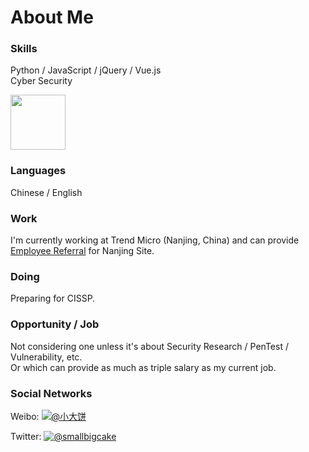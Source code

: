 # About Me

### Skills

Python / JavaScript / jQuery / Vue.js  
Cyber Security  
 
<a href="https://www.credly.com/badges/2c9a9496-8ba3-4075-aef4-d0e0dc6ae2f8/public_url">
<img src="https://images.credly.com/images/5e6f5247-1d61-4932-a5da-999a7feec067/isc2_cissp2.png" class="badge-img" style="height: 88px; width: 88px;">
</a>


### Languages
Chinese / English

### Work
I'm currently working at Trend Micro (Nanjing, China) and can provide [Employee Referral](https://github.com/smallbigcake/TrendMicroJob) for Nanjing Site.

### Doing
Preparing for CISSP.

### Opportunity / Job
Not considering one unless it's about Security Research / PenTest / Vulnerability, etc.  
Or which can provide as much as triple salary as my current job.

### Social Networks
Weibo: [![@小大饼](https://img.shields.io/badge/%E5%B0%8F%E5%A4%A7%E9%A5%BC-%E5%8A%A0%E5%85%B3%E6%B3%A8-red?logo=sina-weibo&logoColor=red&labelColor=white)](https://weibo.com/smallbigcake)

Twitter: [![@smallbigcake](https://img.shields.io/twitter/follow/smallbigcake?style=social)](https://twitter.com/intent/follow?screen_name=smallbigcake)
